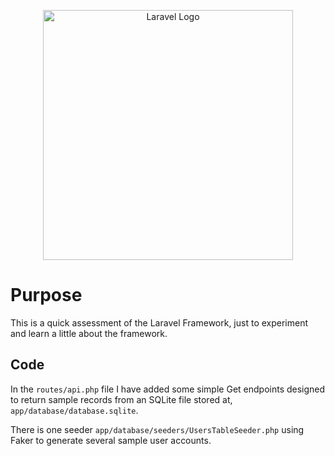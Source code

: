 <p align="center"><a href="https://laravel.com" target="_blank"><img src="https://raw.githubusercontent.com/laravel/art/master/logo-lockup/5%20SVG/2%20CMYK/1%20Full%20Color/laravel-logolockup-cmyk-red.svg" width="400" alt="Laravel Logo"></a></p>

# Purpose

This is a quick assessment of the Laravel Framework, just to experiment and learn a little about the framework.

## Code

In the `routes/api.php` file I have added some simple Get endpoints designed to return sample records from an SQLite file stored at, ` app/database/database.sqlite`.

There is one seeder `app/database/seeders/UsersTableSeeder.php` using Faker to generate several sample user accounts.
